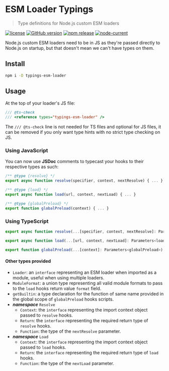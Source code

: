 # ESM Loader Typings
> Type definitions for Node.js custom ESM loaders

[![license][license-image]][license-url]
[![GitHub version][github-image]][github-url]
[![npm release][npm-image]][npm-url]
[![node-current][node-image]][node-url]

Node.js custom ESM loaders need to be in JS as they're passed directly to Node.js on startup, but that doesn't mean we can't have types on them.

## Install
```sh
npm i -D typings-esm-loader
```

## Usage
At the top of your loader's JS file:
```js
/// @ts-check
/// <reference types="typings-esm-loader" />
```
The `/// @ts-check` line is not needed for TS files and optional for JS files, it can be removed if you only want type hints with no strict type checking on JS.

### Using JavaScript
You can now use **JSDoc** comments to typecast your hooks to their respective types as such:
```js
/** @type {resolve} */
export async function resolve(specifier, context, nextResolve) { ... }

/** @type {load} */
export async function load(url, context, nextLoad) { ... }

/** @type {globalPreload} */
export function globalPreload(context) { ... }
```

### Using TypeScript
```ts
export async function resolve(...[specifier, context, nextResolve]: Parameters<resolve>): ReturnType<resolve> { ... }

export async function load(...[url, context, nextLoad]: Parameters<load>): ReturnType<load> { ... }

export function globalPreload(...[context]: Parameters<globalPreload>): ReturnType<globalPreload> { ... }
```

#### Other types provided
- `Loader`: an `interface` representing an ESM loader when imported as a module, useful when using multiple loaders.
- `ModuleFormat`: a union type representing all valid module formats to pass to the `load` hooks return value `format` field.
- `getBuiltin`: a type declaration for the function of same name provided in the global scope of `globalPreload` hooks scripts.
- ***namespace*** `Resolve`
  - `Context`: the `interface` representing the import context object passed to `resolve` hooks.
  - `Return`: the `interface` representing the required return type of `resolve` hooks.
  - `Function`: the type of the `nextResolve` parameter.
- ***namespace*** `Load`
  - `Context`: the `interface` representing the import context object passed to `load` hooks.
  - `Return`: the `interface` representing the required return type of `load` hooks.
  - `Function`: the type of the `nextLoad` parameter.

[github-url]:https://github.com/jhmaster2000/typings-esm-loader
[github-image]:https://img.shields.io/github/package-json/v/jhmaster2000/typings-esm-loader.svg
[license-url]:https://github.com/jhmaster2000/typings-esm-loader/blob/master/LICENSE
[license-image]:https://img.shields.io/npm/l/typings-esm-loader.svg
[npm-url]:http://npmjs.org/package/typings-esm-loader
[npm-image]:https://img.shields.io/npm/v/typings-esm-loader.svg?color=darkred&label=npm%20release
[node-url]:https://nodejs.org/en/download
[node-image]:https://img.shields.io/node/v/typings-esm-loader.svg

